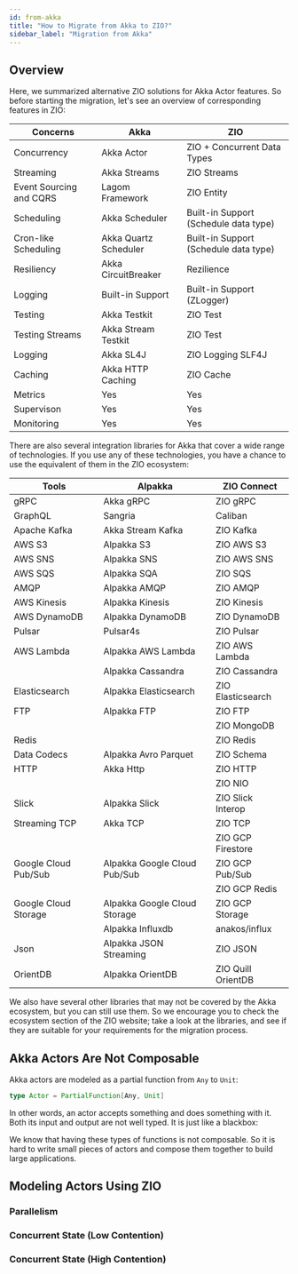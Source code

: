 ```yaml
---
id: from-akka
title: "How to Migrate from Akka to ZIO?"
sidebar_label: "Migration from Akka"
---
```


## Overview

Here, we summarized alternative ZIO solutions for Akka Actor features. So before starting the migration, let's see an overview of corresponding features in ZIO:

| Concerns                | Akka                  | ZIO                                   |
|-------------------------|-----------------------|---------------------------------------|
| Concurrency             | Akka Actor            | ZIO + Concurrent Data Types           |
| Streaming               | Akka Streams          | ZIO Streams                           |
| Event Sourcing and CQRS | Lagom Framework       | ZIO Entity                            |
| Scheduling              | Akka Scheduler        | Built-in Support (Schedule data type) |
| Cron-like Scheduling    | Akka Quartz Scheduler | Built-in Support (Schedule data type) |
| Resiliency              | Akka CircuitBreaker   | Rezilience                            |
| Logging                 | Built-in Support      | Built-in Support (ZLogger)            |
| Testing                 | Akka Testkit          | ZIO Test                              |
| Testing Streams         | Akka Stream Testkit   | ZIO Test                              |
| Logging                 | Akka SL4J             | ZIO Logging SLF4J                     |
| Caching                 | Akka HTTP Caching     | ZIO Cache                             |
| Metrics                 | Yes                   | Yes                                   |
| Supervison              | Yes                   | Yes                                   |
| Monitoring              | Yes                   | Yes                                   |

There are also several integration libraries for Akka that cover a wide range of technologies. If you use any of these technologies, you have a chance to use the equivalent of them in the ZIO ecosystem:

| Tools                | Alpakka                      | ZIO Connect        |
|----------------------|------------------------------|--------------------|
| gRPC                 | Akka gRPC                    | ZIO gRPC           |
| GraphQL              | Sangria                      | Caliban            |
| Apache Kafka         | Akka Stream Kafka            | ZIO Kafka          |
| AWS S3               | Alpakka S3                   | ZIO AWS S3         |
| AWS SNS              | Alpakka SNS                  | ZIO AWS SNS        |
| AWS SQS              | Alpakka SQA                  | ZIO SQS            |
| AMQP                 | Alpakka AMQP                 | ZIO AMQP           |
| AWS Kinesis          | Alpakka Kinesis              | ZIO Kinesis        |
| AWS DynamoDB         | Alpakka DynamoDB             | ZIO DynamoDB       |
| Pulsar               | Pulsar4s                     | ZIO Pulsar         |
| AWS Lambda           | Alpakka AWS Lambda           | ZIO AWS Lambda     |
|                      | Alpakka Cassandra            | ZIO Cassandra      |
| Elasticsearch        | Alpakka Elasticsearch        | ZIO Elasticsearch  |
| FTP                  | Alpakka  FTP                 | ZIO FTP            |
|                      |                              | ZIO MongoDB        |
| Redis                |                              | ZIO Redis          |
| Data Codecs          | Alpakka Avro Parquet         | ZIO Schema         |
| HTTP                 | Akka Http                    | ZIO HTTP           |
|                      |                              | ZIO NIO            |
| Slick                | Alpakka Slick                | ZIO Slick Interop  |
| Streaming TCP        | Akka TCP                     | ZIO TCP            |
|                      |                              | ZIO GCP Firestore  |
| Google Cloud Pub/Sub | Alpakka Google Cloud Pub/Sub | ZIO GCP Pub/Sub    |
|                      |                              | ZIO GCP Redis      |
| Google Cloud Storage | Alpakka Google Cloud Storage | ZIO GCP Storage    |
|                      | Alpakka Influxdb             | anakos/influx      |
| Json                 | Alpakka JSON Streaming       | ZIO JSON           |
| OrientDB             | Alpakka OrientDB             | ZIO Quill OrientDB |

We also have several other libraries that may not be covered by the Akka ecosystem, but you can still use them. So we encourage you to check the ecosystem section of the ZIO website; take a look at the libraries, and see if they are suitable for your requirements for the migration process.

## Akka Actors Are Not Composable

Akka actors are modeled as a partial function from `Any` to `Unit`:

```scala
type Actor = PartialFunction[Any, Unit]
```

In other words, an actor accepts something and does something with it. Both its input and output are not well typed. It is just like a blackbox:

We know that having these types of functions is not composable. So it is hard to write small pieces of actors and compose them together to build large applications.

## Modeling Actors Using ZIO

### Parallelism

### Concurrent State (Low Contention)

### Concurrent State (High Contention)
